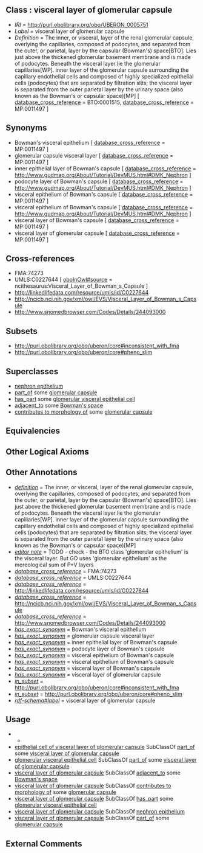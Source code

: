 
## Class : visceral layer of glomerular capsule

 * *IRI* = http://purl.obolibrary.org/obo/UBERON_0005751
 * *Label* = visceral layer of glomerular capsule
 * *Definition* = The inner, or visceral, layer of the renal glomerular capsule, overlying the capillaries, composed of podocytes, and separated from the outer, or parietal, layer by the capsular (Bowman's) space[BTO]. Lies just above the thickened glomerular basement membrane and is made of podocytes. Beneath the visceral layer lie the glomerular capillaries[WP]. inner layer of the glomerular capsule surrounding the capillary endothelial cells and composed of highly specialized epithelial cells (podocytes) that are separated by filtration slits; the visceral layer is separated from the outer parietal layer by the urinary space (also known as the Bowman's or capsular space)[MP] [ [database_cross_reference](../../ef/oboInOwl#hasDbXref.md) = BTO:0001515, [database_cross_reference](../../ef/oboInOwl#hasDbXref.md) = MP:0011497 ]

## Synonyms

 * Bowman's visceral epithelium [ [database_cross_reference](../../ef/oboInOwl#hasDbXref.md) = MP:0011497 ]
 * glomerular capsule visceral layer [ [database_cross_reference](../../ef/oboInOwl#hasDbXref.md) = MP:0011497 ]
 * inner epithelial layer of Bowman's capsule [ [database_cross_reference](../../ef/oboInOwl#hasDbXref.md) = http://www.gudmap.org/About/Tutorial/DevMUS.html#DMK_Nephron ]
 * podocyte layer of Bowman's capsule [ [database_cross_reference](../../ef/oboInOwl#hasDbXref.md) = http://www.gudmap.org/About/Tutorial/DevMUS.html#DMK_Nephron ]
 * visceral epithelium of Bowman's capsule [ [database_cross_reference](../../ef/oboInOwl#hasDbXref.md) = MP:0011497 ]
 * visceral epithelium of Bowman's capsule [ [database_cross_reference](../../ef/oboInOwl#hasDbXref.md) = http://www.gudmap.org/About/Tutorial/DevMUS.html#DMK_Nephron ]
 * visceral layer of Bowman's capsule [ [database_cross_reference](../../ef/oboInOwl#hasDbXref.md) = MP:0011497 ]
 * visceral layer of glomerular capsule [ [database_cross_reference](../../ef/oboInOwl#hasDbXref.md) = MP:0011497 ]

## Cross-references

 * FMA:74273
 * UMLS:C0227644 [ [oboInOwl#source](../../ce/oboInOwl#source.md) = ncithesaurus:Visceral_Layer_of_Bowman_s_Capsule ]
 * http://linkedlifedata.com/resource/umls/id/C0227644
 * http://ncicb.nci.nih.gov/xml/owl/EVS/Visceral_Layer_of_Bowman_s_Capsule
 * http://www.snomedbrowser.com/Codes/Details/244093000

## Subsets

 * http://purl.obolibrary.org/obo/uberon/core#inconsistent_with_fma
 * http://purl.obolibrary.org/obo/uberon/core#pheno_slim

## Superclasses

 * [nephron epithelium](../../UBERON/11/UBERON_0004211.md)
 * [part_of](../../BFO/50/BFO_0000050.md) some [glomerular capsule](../../UBERON/30/UBERON_0001230.md)
 * [has_part](../../BFO/51/BFO_0000051.md) some [glomerular visceral epithelial cell](../../CL/53/CL_0000653.md)
 * [adjacent_to](../../RO/20/RO_0002220.md) some [Bowman's space](../../UBERON/86/UBERON_0001286.md)
 * [contributes to morphology of](../../RO/33/RO_0002433.md) some [glomerular capsule](../../UBERON/30/UBERON_0001230.md)

## Equivalencies


## Other Logical Axioms


## Other Annotations

 * *[definition](../../IAO/15/IAO_0000115.md)* = The inner, or visceral, layer of the renal glomerular capsule, overlying the capillaries, composed of podocytes, and separated from the outer, or parietal, layer by the capsular (Bowman's) space[BTO]. Lies just above the thickened glomerular basement membrane and is made of podocytes. Beneath the visceral layer lie the glomerular capillaries[WP]. inner layer of the glomerular capsule surrounding the capillary endothelial cells and composed of highly specialized epithelial cells (podocytes) that are separated by filtration slits; the visceral layer is separated from the outer parietal layer by the urinary space (also known as the Bowman's or capsular space)[MP]
 * *[editor note](../../IAO/16/IAO_0000116.md)* = TODO - check - the BTO class 'glomerular epithelium' is the visceral layer. But GO uses 'glomerular epithelium' as the mereological sum of P+V layers
 * *[database_cross_reference](../../ef/oboInOwl#hasDbXref.md)* = FMA:74273
 * *[database_cross_reference](../../ef/oboInOwl#hasDbXref.md)* = UMLS:C0227644
 * *[database_cross_reference](../../ef/oboInOwl#hasDbXref.md)* = http://linkedlifedata.com/resource/umls/id/C0227644
 * *[database_cross_reference](../../ef/oboInOwl#hasDbXref.md)* = http://ncicb.nci.nih.gov/xml/owl/EVS/Visceral_Layer_of_Bowman_s_Capsule
 * *[database_cross_reference](../../ef/oboInOwl#hasDbXref.md)* = http://www.snomedbrowser.com/Codes/Details/244093000
 * *[has_exact_synonym](../../ym/oboInOwl#hasExactSynonym.md)* = Bowman's visceral epithelium
 * *[has_exact_synonym](../../ym/oboInOwl#hasExactSynonym.md)* = glomerular capsule visceral layer
 * *[has_exact_synonym](../../ym/oboInOwl#hasExactSynonym.md)* = inner epithelial layer of Bowman's capsule
 * *[has_exact_synonym](../../ym/oboInOwl#hasExactSynonym.md)* = podocyte layer of Bowman's capsule
 * *[has_exact_synonym](../../ym/oboInOwl#hasExactSynonym.md)* = visceral epithelium of Bowman's capsule
 * *[has_exact_synonym](../../ym/oboInOwl#hasExactSynonym.md)* = visceral epithelium of Bowman's capsule
 * *[has_exact_synonym](../../ym/oboInOwl#hasExactSynonym.md)* = visceral layer of Bowman's capsule
 * *[has_exact_synonym](../../ym/oboInOwl#hasExactSynonym.md)* = visceral layer of glomerular capsule
 * *[in_subset](../../et/oboInOwl#inSubset.md)* = http://purl.obolibrary.org/obo/uberon/core#inconsistent_with_fma
 * *[in_subset](../../et/oboInOwl#inSubset.md)* = http://purl.obolibrary.org/obo/uberon/core#pheno_slim
 * *[rdf-schema#label](../../el/rdf-schema#label.md)* = visceral layer of glomerular capsule

## Usage

 * -
 * [epithelial cell of visceral layer of glomerular capsule](../../CL/51/CL_1000451.md) SubClassOf [part_of](../../BFO/50/BFO_0000050.md) some [visceral layer of glomerular capsule](../../UBERON/51/UBERON_0005751.md)
 * [glomerular visceral epithelial cell](../../CL/53/CL_0000653.md) SubClassOf [part_of](../../BFO/50/BFO_0000050.md) some [visceral layer of glomerular capsule](../../UBERON/51/UBERON_0005751.md)
 * [visceral layer of glomerular capsule](../../UBERON/51/UBERON_0005751.md) SubClassOf [adjacent_to](../../RO/20/RO_0002220.md) some [Bowman's space](../../UBERON/86/UBERON_0001286.md)
 * [visceral layer of glomerular capsule](../../UBERON/51/UBERON_0005751.md) SubClassOf [contributes to morphology of](../../RO/33/RO_0002433.md) some [glomerular capsule](../../UBERON/30/UBERON_0001230.md)
 * [visceral layer of glomerular capsule](../../UBERON/51/UBERON_0005751.md) SubClassOf [has_part](../../BFO/51/BFO_0000051.md) some [glomerular visceral epithelial cell](../../CL/53/CL_0000653.md)
 * [visceral layer of glomerular capsule](../../UBERON/51/UBERON_0005751.md) SubClassOf [nephron epithelium](../../UBERON/11/UBERON_0004211.md)
 * [visceral layer of glomerular capsule](../../UBERON/51/UBERON_0005751.md) SubClassOf [part_of](../../BFO/50/BFO_0000050.md) some [glomerular capsule](../../UBERON/30/UBERON_0001230.md)

## External Comments

